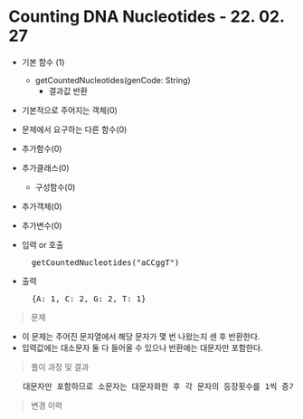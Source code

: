 # Counting DNA Nucleotides - 22. 02. 27

- 기본 함수 (1)
  - getCountedNucleotides(genCode: String)
    - 결과값 반환
- 기본적으로 주어지는 객체(0)
- 문제에서 요구하는 다른 함수(0)
- 추가함수(0)
- 추가클래스(0)
  - 구성함수(0)
- 추가객체(0)
- 추가변수(0)

- 입력 or 호출
  <pre>
    getCountedNucleotides("aCCggT")
  </pre>
 
- 출력
  <pre>
    {A: 1, C: 2, G: 2, T: 1}
  </pre>

> 문제
  - 이 문제는 주어진 문자열에서 해당 문자가 몇 번 나왔는지 센 후 반환한다.
  - 입력값에는 대소문자 둘 다 들어올 수 있으나 반환에는 대문자만 포함한다.

> 풀이 과정 및 결과
<pre>
   대문자만 포함하므로 소문자는 대문자화한 후 각 문자의 등장횟수를 1씩 증가시킨 객체를 반환한다.
</pre>

>변경 이력
<pre>
</pre>